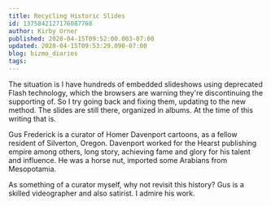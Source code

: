 ```yaml
---
title: Recycling Historic Slides
id: 1375842127176087768
author: Kirby Urner
published: 2020-04-15T09:52:00.003-07:00
updated: 2020-04-15T09:53:29.090-07:00
blog: bizmo_diaries
tags: 
---
```


[](https://www.flickr.com/photos/kirbyurner/albums/72157676004886792)

The situation is I have hundreds of embedded slideshows using deprecated Flash technology, which the browsers are warning they're discontinuing the supporting of. So I try going back and fixing them, updating to the new method.  The slides are still there, organized in albums.  At the time of this writing that is.

Gus Frederick is a curator of Homer Davenport cartoons, as a fellow resident of Silverton, Oregon.  Davenport worked for the Hearst publishing empire among others, long story, achieving fame and glory for his talent and influence.  He was a horse nut, imported some Arabians from Mesopotamia.

As something of a curator myself, why not revisit this history?  Gus is a skilled videographer and also satirist.  I admire his work.